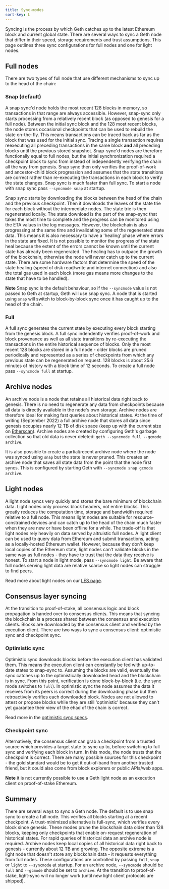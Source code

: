 ```yaml
---
title: Sync-modes
sort-key: L
---
```


Syncing is the process by which Geth catches up to the latest Ethereum block and current global state. 
There are several ways to sync a Geth node that differ in their speed, storage requirements and trust 
assumptions. This page outlines three sync configurations for full nodes and one for light nodes.

## Full nodes

There are two types of full node that use different mechanisms to sync up to the head of the chain:

### Snap (default)

A snap sync'd node holds the most recent 128 blocks in memory, so transactions in that range are always 
accessible. However, snap-sync only starts processing from a relatively recent block (as opposed to genesis 
for a full node). Between the initial sync block and the 128 most recent blocks, the node stores occasional 
checkpoints that can be used to rebuild the state on-the-fly. This means transactions can be traced back as 
far as the block that was used for the initial sync. Tracing a single transaction requires reexecuting all 
preceding transactions in the same block **and** all preceding blocks until the previous stored snapshot. 
Snap-sync'd nodes are therefore functionally equal to full nodes, but the initial synchronization required 
a checkpoint block to sync from instead of independently verifying the chain all the way from genesis. 
Snap sync then only verifies the proof-of-work and ancestor-child block progression and assumes that the 
state transitions are correct rather than re-executing the transactions in each block to verify the state 
changes. Snap sync is much faster than full sync. To start a node with snap sync pass `--syncmode snap` at 
startup.

Snap sync starts by downloading the blocks between the head of the chain and the previous checkpoint. Then 
it downloads the leaves of the state trie for each block without the intermediate nodes. The state trie is 
then regenerated locally. The state download is the part of the snap-sync that takes the most time to complete 
and the progress can be monitored using the ETA values in the log messages. However, the blockchain is also 
progressing at the same time and invalidating some of the regenerated state data. This means it is also necessary 
to have a 'healing' phase where errors in the state are fixed. It is not possible to monitor the progress of 
the state heal because the extent of the errors cannot be known until the current state has already been regenerated. 
The healing has to outpace the growth of the blockchain, otherwise the node will never catch up to the current state. 
There are some hardware factors that determine the speed of the state healing (speed of disk read/write and internet 
connection) and also the total gas used in each block (more gas means more changes to the state that have to be 
handled).

**Note** Snap sync is the default behaviour, so if the `--syncmode` value is not passed to Geth at startup, 
Geth will use snap sync. A node that is started using `snap` will switch to block-by-block sync once it has 
caught up to the head of the chain.

### Full

A full sync generates the current state by executing every block starting from the genesis block. A full sync 
indendently verifies proof-of-work and block provenance as well as all state transitions by re-executing the 
transactions in the entire historical sequence of blocks. Only the most recent 128 blocks are stored in a full 
node - older blocks are pruned periodically and represented as a series of checkpoints from which any previous 
state can be regenerated on request. 128 blocks is about 25.6 minutes of history with a block time of 12 seconds. 
To create a full node pass `--syncmode full` at startup.

## Archive nodes

An archive node is a node that retains all historical data right back to genesis. There is no need to regenerate 
any data from checkpoints because all data is directly available in the node's own storage. Archive nodes are 
therefore ideal for making fast queries about historical states. At the time of writing (September 2022) a full 
archive node that stores all data since genesis occupies nearly 12 TB of disk space (keep up with the current 
size on [Etherscan](https://etherscan.io/chartsync/chainarchive)). Archive nodes are created by configuring Geth's 
garbage collection so that old data is never deleted: `geth --syncmode full --gcmode archive`. 

It is also possible to create a partial/recent archive node where the node was synced using `snap` but the state 
is never pruned. This creates an archive node that saves all state data from the point that the node first syncs. 
This is configured by starting Geth with `--syncmode snap gcmode archive`.

## Light nodes

A light node syncs very quickly and stores the bare minimum of blockchain data. Light nodes only process block
headers, not entire blocks. This greatly reduces the computation time, storage and bandwidth required relative to a 
full node. This means light nodes are suitable for resource-constrained devices and can catch up to the head of the
chain much faster when they are new or have been offline for a while. The trade-off is that light nodes rely heavily 
on data served by altruistic full nodes. A light client can be used to query data from Ethereum and submit transactions, 
acting as a locally-hosted Ethereum wallet. However, because they don't keep local copies of the Ethereum state, light 
nodes can't validate blocks in the same way as full nodes - they have to trust that the data they receive is honest. 
To start a node in light mode, pass `--syncmode light`. Be aware that full nodes serving light data are relative scarce 
so light nodes can struggle to find peers.

Read more about light nodes on our [LES page](/docs/interface/les.md).

## Consensus layer syncing

At the transition to proof-of-stake, all consensus logic and block propagation is handed over to consensus clients. 
This means that syncing the blockchain is a process shared between the consensus and execution clients. Blocks are 
downloaded by the consensus client and verified by the execution client. There are two ways to sync a consensus 
client: optimistic sync and checkpoint sync. 

### Optimistic sync

Optimistic sync downloads blocks before the execution client has validated them. This means the execution client can 
constantly be fed with up-to-date states to snap-sync to. Assuming the blocks are valid, eventually the sync catches 
up to the optimistically downloaded head and the blockchain is in sync. From this point, verification is done 
block-by-block (i.e. the sync mode switches to `full`). In optimistic sync the node assumes the data it receives 
from its peers is correct during the downloading phase but then retroactively verifies each downloaded block. Nodes 
are not allowed to attest or propose blocks while they are still 'optimistic' because they can't yet guarantee their 
view of the ehad of the chain is correct.

Read more in the [optimistic sync specs](https://github.com/ethereum/consensus-specs/blob/dev/sync/optimistic.md).

### Checkpoint sync

Alternatively, the consensus client can grab a checkpoint from a trusted source which provides a target state to sync 
up to, before switching to full sync and verifying each block in turn. In this mode, the node trusts that the checkpoint 
is correct. There are many possible sources for this checkpoint - the gold standard would be to get it out-of-band 
from another trusted friend, but it could also come from block explorers or public APIs/web apps.

**Note** it is not currently possible to use a Geth light node as an execution client on proof-of-stake Ethereum.

## Summary

There are several ways to sync a Geth node. The default is to use snap sync to create a full node. This verifies all 
blocks starting at a recent checkpoint. A trust-minimized alternative is full-sync, which verifies every block since genesis. 
These modes prune the blockchain data older than 128 blocks, keeping only checkpoints that enable on-request regeneration of 
historical states. For rapid queries of historical data an archive node is required. Archive nodes keep local copies of all 
historical data right back to genesis - currently about 12 TB and growing. The opposite extreme is a light node that doesn't 
store any blockchain data - it requests everything from full nodes. These configurations are controlled by passing `full`, 
`snap` or `light` to `--syncmode` at startup. For an archive node, `--syncmode` should be `full` and `--gcmode` should be set 
to `archive`. At the transition to proof-of-stake, light-sync will no longer work (until new light client protocols are shipped). 
